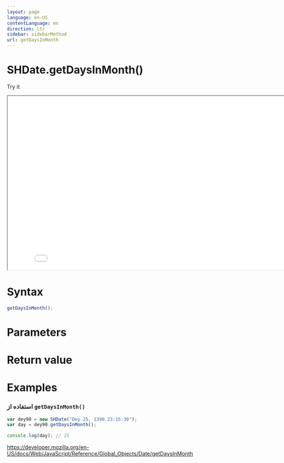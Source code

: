 ```yaml
---
layout: page
language: en-US
contentLanguage: en
direction: ltr
sidebar: sidebarMethod
url: getDaysInMonth
---
```


# SHDate.getDaysInMonth()

Try it

<iframe style="width: 830px; height: 460px;" src="/SHDateTime-js/examples/live.html?function=getDaysInMonth" title="MDN Web Docs Interactive Example" loading="lazy"></iframe>
<br/>

# Syntax

```js
getDaysInMonth();
```

# Parameters

# Return value

# Examples

### استفاده از <code dir="ltr">getDaysInMonth()</code>

```js
var dey90 = new SHDate("Dey 25, 1390 23:15:30");
var day = dey90.getDaysInMonth();

console.log(day); // 25
```

https://developer.mozilla.org/en-US/docs/Web/JavaScript/Reference/Global_Objects/Date/getDaysInMonth
